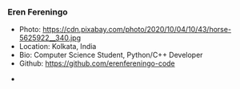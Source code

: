 ### Eren Fereningo
- Photo: https://cdn.pixabay.com/photo/2020/10/04/10/43/horse-5625922__340.jpg
- Location: Kolkata, India
- Bio: Computer Science Student, Python/C++ Developer
- Github: https://github.com/erenfereningo-code
*
